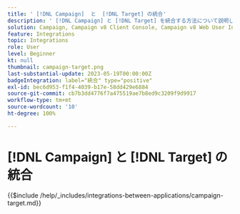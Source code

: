 ```yaml
---
title: ' [!DNL Campaign]  と  [!DNL Target] の統合'
description: ' [!DNL Campaign] と [!DNL Target] を統合する方法について説明します。'
solution: Campaign, Campaign v8 Client Console, Campaign v8 Web User Interface, Campaign Classic v7, Target
feature: Integrations
topic: Integrations
role: User
level: Beginner
kt: null
thumbnail: campaign-target.png
last-substantial-update: 2023-05-19T00:00:00Z
badgeIntegration: label="統合" type="positive"
exl-id: bec6d953-f1f4-4039-b17e-58dd429e6884
source-git-commit: cb7b3dd4776f7a475519ae7b8ed9c3209f9d9917
workflow-type: tm+mt
source-wordcount: '10'
ht-degree: 100%

---
```


# [!DNL Campaign] と [!DNL Target] の統合

{{$include /help/_includes/integrations-between-applications/campaign-target.md}}
